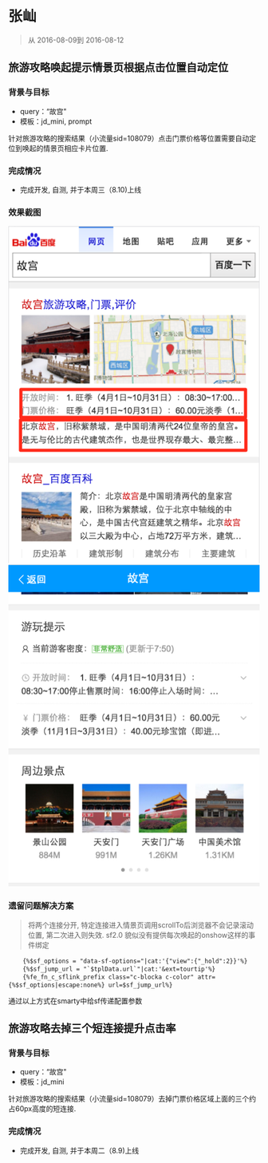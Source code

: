 # 张屾

> 从 2016-08-09到 2016-08-12

## 旅游攻略唤起提示情景页根据点击位置自动定位

### 背景与目标

- query：“故宫"
- 模板：jd_mini, prompt

针对旅游攻略的搜索结果（小流量sid=108079）点击门票价格等位置需要自动定位到唤起的情景页相应卡片位置.

### 完成情况

- 完成开发, 自测, 并于本周三（8.10)上线

### 效果截图
![搜索页结果页](./img/zhangshen04/01.png)
![情景页](./img/zhangshen04/02.png)

### 遗留问题解决方案

> 将两个连接分开, 特定连接进入情景页调用scrollTo后浏览器不会记录滚动位置, 
> 第二次进入则失效. sf2.0 貌似没有提供每次唤起的onshow这样的事件绑定

```
    {%$sf_options = "data-sf-options="|cat:'{"view":{"_hold":2}}'%}
    {%$sf_jump_url = "`$tplData.url`"|cat:'&ext=tourtip'%}     
    {%fe_fn_c_sflink_prefix class="c-blocka c-color" attr={%$sf_options|escape:none%} url=$sf_jump_url%}
```

通过以上方式在smarty中给sf传递配置参数
  
## 旅游攻略去掉三个短连接提升点击率

### 背景与目标

- query：“故宫"
- 模板：jd_mini

针对旅游攻略的搜索结果（小流量sid=108079）去掉门票价格区域上面的三个约占60px高度的短连接.

### 完成情况

- 完成开发, 自测, 并于本周二（8.9)上线  